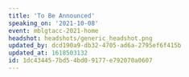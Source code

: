 ```yaml
---
title: 'To Be Announced'
speaking_on: '2021-10-08'
event: mblgtacc-2021-home
headshot: headshots/generic_headshot.png
updated_by: dcd190a9-db32-4705-ad6a-2795ef6f415b
updated_at: 1618503132
id: 1dc43445-7bd5-4bd0-9177-e792070a0607
---
```

